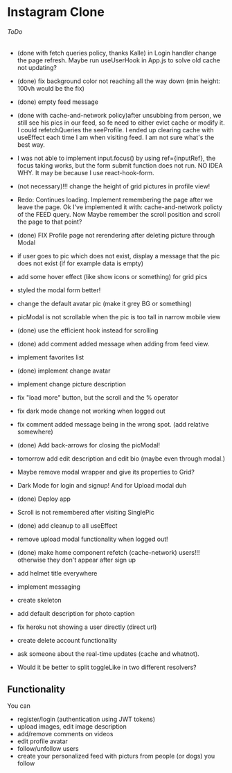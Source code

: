 #  Instagram Clone


###### ToDo
- (done with fetch queries policy, thanks Kalle) in Login handler change the page refresh. Maybe run useUserHook in App.js to solve 
old cache not updating? 

- (done) fix background color not reaching all the way down (min height: 100vh would be the fix) 

- (done) empty feed message 

- (done with cache-and-network policy)after unsubbing from person, we still see his pics in our feed, so fe need to either evict cache or modify it. I could refetchQueries the seeProfile. I ended up clearing cache with useEffect each time I am when visiting feed. I am not sure what's the best way. 

- I was not able to implement input.focus() by using ref={inputRef}, the focus taking works, but the form submit function does not run. NO IDEA WHY. It may be because I use react-hook-form. 

- (not necessary)!!! change the height of grid pictures in profile view! 

- Redo: Continues loading. Implement remembering the page after we leave the page. Ok I've implemented it with: cache-and-network policty of the FEED query. Now Maybe remember the scroll position and scroll the page to that point?


- (done) FIX Profile page not rerendering after deleting picture through Modal

- if user goes to pic which does not exist, display a message that the pic does not exist (if for example data is empty)

 
- add some hover effect (like show icons or something) for grid pics

- styled the modal form better!

- change the default avatar pic (make it grey BG or something)

- picModal is not scrollable when the pic is too tall in narrow mobile view

- (done) use the efficient hook instead for scrolling

- (done) add comment added message when adding from feed view.

- implement favorites list

- (done) implement change avatar

- implement change picture description

- fix "load more" button, but the scroll and the % operator

- fix dark mode change not working when logged out

- fix comment added message being in the wrong spot. (add relative somewhere)

- (done) Add back-arrows for closing the picModal!

- tomorrow add edit description and edit bio (maybe even through modal.)

- Maybe remove modal wrapper and give its properties to Grid?

- Dark Mode for login and signup! And for Upload modal duh

- (done) Deploy app

- Scroll is not remembered after visiting SinglePic 

- (done) add cleanup to all useEffect

- remove upload modal functionality when logged out!

- (done) make home component refetch (cache-network) users!!! otherwise they don't appear after sign up

- add helmet title everywhere

- implement messaging

- create skeleton

- add default description for photo caption

- fix heroku not showing a user directly (direct url)

- create delete account functionality

- ask someone about the real-time updates (cache and whatnot).

- Would it be better to split toggleLike in two different resolvers?

## Functionality
You can
- register/login (authentication using JWT tokens)
- upload images, edit image description
- add/remove comments on videos
- edit profile avatar
- follow/unfollow users
- create your personalized feed with picturs from people (or dogs) you follow
